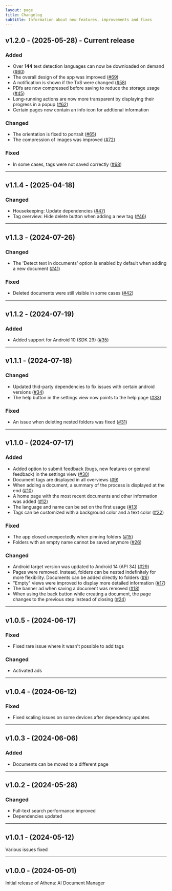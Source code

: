 ```yaml
---
layout: page
title: Changelog
subtitle: Information about new features, improvements and fixes
---
```


## v1.2.0 - (2025-05-28) - Current release
### Added
- Over **144** text detection languages can now be downloaded on demand ([#60](https://github.com/devsmn/Athena/issues/60))
- The overall design of the app was improved ([#69](https://github.com/devsmn/Athena/issues/69))
- A notification is shown if the ToS were changed ([#58](https://github.com/devsmn/Athena/issues/58))
- PDfs are now compressed before saving to reduce the storage usage ([#45](https://github.com/devsmn/Athena/issues/45))
- Long-running actions are now more transparent by displaying their progress in a popup ([#62](https://github.com/devsmn/Athena/issues/62))
- Certain pages now contain an info icon for addtional information

### Changed
- The orientation is fixed to portrait ([#65](https://github.com/devsmn/Athena/issues/65))
- The compression of images was improved ([#72](https://github.com/devsmn/Athena/issues/72))

### Fixed
- In some cases, tags were not saved correctly ([#68](https://github.com/devsmn/Athena/issues/68))

___

## v1.1.4 - (2025-04-18)
### Changed
- Housekeeping: Update dependencies ([#47](https://github.com/devsmn/Athena/issues/47))
- Tag overview: Hide delete button when adding a new tag ([#46](https://github.com/devsmn/Athena/issues/46))

___


## v1.1.3 - (2024-07-26)
### Changed
- The 'Detect text in documents' option is enabled by default when adding a new document ([#41](https://github.com/devsmn/Athena/issues/41))

### Fixed
- Deleted documents were still visible in some cases ([#42](https://github.com/devsmn/Athena/issues/42))

___

## v1.1.2 - (2024-07-19) 
### Added
- Added support for Android 10 (SDK 29) ([#35](https://github.com/devsmn/Athena/issues/35))

___

## v1.1.1 - (2024-07-18) 
### Changed
- Updated thid-party dependencies to fix issues with certain android versions ([#34](https://github.com/devsmn/Athena/issues/34))
- The help button in the settings view now points to the help page ([#33](https://github.com/devsmn/Athena/issues/33))

### Fixed
- An issue when deleting nested folders was fixed ([#31](https://github.com/devsmn/Athena/issues/31))

___

## v1.1.0 - (2024-07-17) 
### Added
- Added option to submit feedback (bugs, new features or general feedback) in the settings view  ([#30](https://github.com/devsmn/Athena/issues/30))
- Document tags are displayed in all overviews ([#9](https://github.com/devsmn/Athena/issues/9))
- When adding a document, a summary of the process is displayed at the end ([#10](https://github.com/devsmn/Athena/issues/10))
- A home page with the most recent documents and other information was added ([#12](https://github.com/devsmn/Athena/issues/12))
- The language and name can be set on the first usage ([#13](https://github.com/devsmn/Athena/issues/13))
- Tags can be customized with a background color and a text color ([#22](https://github.com/devsmn/Athena/issues/22))

### Fixed
- The app closed unexpectedly when pinning folders ([#15](https://github.com/devsmn/Athena/issues/15))
- Folders with an empty name cannot be saved anymore ([#26](https://github.com/devsmn/Athena/issues/26))

### Changed
- Android target version was updated to Android 14 (API 34) ([#29](https://github.com/devsmn/Athena/issues/29))
- Pages were removed. Instead, folders can be nested indefinitely for more flexibility. Documents can be added directly to folders ([#6](https://github.com/devsmn/Athena/issues/6))
- "Empty" views were improved to display more detailed information ([#17](https://github.com/devsmn/Athena/issues/17))
- The banner ad when saving a document was removed ([#18](https://github.com/devsmn/Athena/issues/18))
- When using the back button while creating a document, the page changes to the previous step instead of closing ([#24](https://github.com/devsmn/Athena/issues/24))

___

## v1.0.5 - (2024-06-17) 
### Fixed
- Fixed rare issue where it wasn't possible to add tags

### Changed
- Activated ads

___

## v1.0.4 - (2024-06-12)
### Fixed
- Fixed scaling issues on some devices after dependency updates

___

## v1.0.3 - (2024-06-06)
### Added
- Documents can be moved to a different page

___

## v1.0.2 - (2024-05-28)
### Changed
- Full-text search performance improved
- Dependencies updated

___

## v1.0.1 - (2024-05-12)
Various issues fixed

___

## v1.0.0 - (2024-05-01)
Initial release of Athena: AI Document Manager
